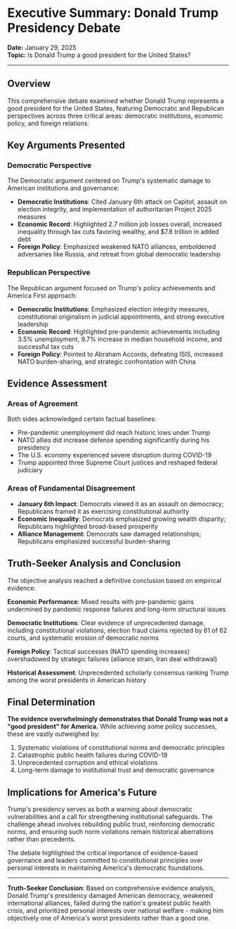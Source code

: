 # Executive Summary: Donald Trump Presidency Debate

**Date:** January 29, 2025  
**Topic:** Is Donald Trump a good president for the United States?

---

## Overview

This comprehensive debate examined whether Donald Trump represents a good president for the United States, featuring Democratic and Republican perspectives across three critical areas: democratic institutions, economic policy, and foreign relations.

## Key Arguments Presented

### Democratic Perspective
The Democratic argument centered on Trump's systematic damage to American institutions and governance:
- **Democratic Institutions**: Cited January 6th attack on Capitol, assault on election integrity, and implementation of authoritarian Project 2025 measures
- **Economic Record**: Highlighted 2.7 million job losses overall, increased inequality through tax cuts favoring wealthy, and $7.8 trillion in added debt
- **Foreign Policy**: Emphasized weakened NATO alliances, emboldened adversaries like Russia, and retreat from global democratic leadership

### Republican Perspective  
The Republican argument focused on Trump's policy achievements and America First approach:
- **Democratic Institutions**: Emphasized election integrity measures, constitutional originalism in judicial appointments, and strong executive leadership 
- **Economic Record**: Highlighted pre-pandemic achievements including 3.5% unemployment, 9.7% increase in median household income, and successful tax cuts
- **Foreign Policy**: Pointed to Abraham Accords, defeating ISIS, increased NATO burden-sharing, and strategic confrontation with China

## Evidence Assessment

### Areas of Agreement
Both sides acknowledged certain factual baselines:
- Pre-pandemic unemployment did reach historic lows under Trump
- NATO allies did increase defense spending significantly during his presidency  
- The U.S. economy experienced severe disruption during COVID-19
- Trump appointed three Supreme Court justices and reshaped federal judiciary

### Areas of Fundamental Disagreement
- **January 6th Impact**: Democrats viewed it as an assault on democracy; Republicans framed it as exercising constitutional authority
- **Economic Inequality**: Democrats emphasized growing wealth disparity; Republicans highlighted broad-based prosperity
- **Alliance Management**: Democrats saw damaged relationships; Republicans emphasized successful burden-sharing

## Truth-Seeker Analysis and Conclusion

The objective analysis reached a definitive conclusion based on empirical evidence:

**Economic Performance**: Mixed results with pre-pandemic gains undermined by pandemic response failures and long-term structural issues

**Democratic Institutions**: Clear evidence of unprecedented damage, including constitutional violations, election fraud claims rejected by 61 of 62 courts, and systematic erosion of democratic norms

**Foreign Policy**: Tactical successes (NATO spending increases) overshadowed by strategic failures (alliance strain, Iran deal withdrawal)

**Historical Assessment**: Unprecedented scholarly consensus ranking Trump among the worst presidents in American history

## Final Determination

**The evidence overwhelmingly demonstrates that Donald Trump was not a "good president" for America.** While achieving some policy successes, these are vastly outweighed by:

1. Systematic violations of constitutional norms and democratic principles
2. Catastrophic public health failures during COVID-19 
3. Unprecedented corruption and ethical violations
4. Long-term damage to institutional trust and democratic governance

## Implications for America's Future

Trump's presidency serves as both a warning about democratic vulnerabilities and a call for strengthening institutional safeguards. The challenge ahead involves rebuilding public trust, reinforcing democratic norms, and ensuring such norm violations remain historical aberrations rather than precedents.

The debate highlighted the critical importance of evidence-based governance and leaders committed to constitutional principles over personal interests in maintaining America's democratic foundations.

---

**Truth-Seeker Conclusion**: Based on comprehensive evidence analysis, Donald Trump's presidency damaged American democracy, weakened international alliances, failed during the nation's greatest public health crisis, and prioritized personal interests over national welfare - making him objectively one of America's worst presidents rather than a good one.
